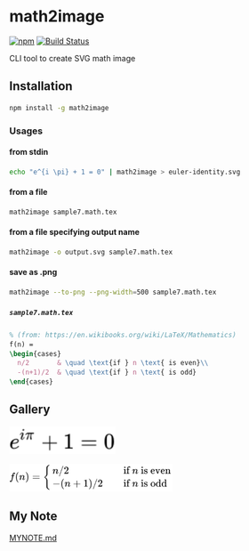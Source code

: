 # math2image

[![npm](https://img.shields.io/npm/v/math2image.svg)](https://www.npmjs.com/package/math2image) [![Build Status](https://travis-ci.org/nwtgck/math2image-npm.svg?branch=develop)](https://travis-ci.org/nwtgck/math2image-npm)

CLI tool to create SVG math image

## Installation

```bash
npm install -g math2image
```

### Usages

#### from stdin

```bash
echo "e^{i \pi} + 1 = 0" | math2image > euler-identity.svg
```

#### from a file

```bash
math2image sample7.math.tex
```

#### from a file specifying output name

```bash
math2image -o output.svg sample7.math.tex
```

#### save as .png

```bash
math2image --to-png --png-width=500 sample7.math.tex
```

##### `sample7.math.tex`

```tex
% (from: https://en.wikibooks.org/wiki/LaTeX/Mathematics)
f(n) =
\begin{cases}
  n/2       & \quad \text{if } n \text{ is even}\\
  -(n+1)/2  & \quad \text{if } n \text{ is odd}
\end{cases}
```

## Gallery

<img src="demo_svgs/euler-identity.svg" height="50"><br>


<img src="demo_svgs/sample7.math.tex.svg" height="50">


## My Note

[MYNOTE.md](MYNOTE.md)
